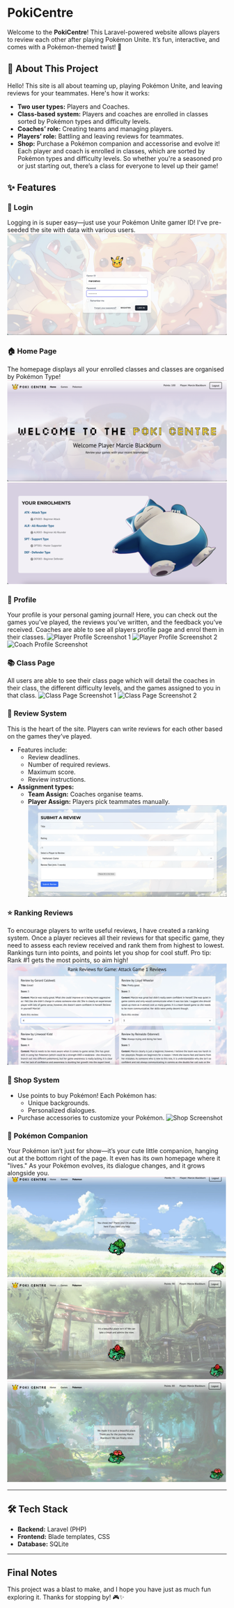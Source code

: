 # PokiCentre
Welcome to the **PokiCentre**! This Laravel-powered website allows players to review each other after playing Pokémon Unite. It’s fun, interactive, and comes with a Pokémon-themed twist! 🌟


## 📖 About This Project
Hello! This site is all about teaming up, playing Pokémon Unite, and leaving reviews for your teammates. Here's how it works:
- **Two user types:** Players and Coaches.
- **Class-based system:** Players and coaches are enrolled in classes sorted by Pokémon types and difficulty levels.  
- **Coaches’ role:** Creating teams and managing players.  
- **Players’ role:** Battling and leaving reviews for teammates.
- **Shop:** Purchase a Pokémon companion and accessorise and evolve it!
Each player and coach is enrolled in classes, which are sorted by Pokémon types and difficulty levels. So whether you're a seasoned pro or just starting out, there’s a class for everyone to level up their game!

## ✨ Features
### 🔑 **Login**
Logging in is super easy—just use your Pokémon Unite gamer ID! I've pre-seeded the site with data with various users.
![Login Page Screenshot](assets/loginpage.png)

### 🏠 **Home Page**
The homepage displays all your enrolled classes and classes are organised by Pokémon Type!
![Home Page Screenshot 1](assets/homepage1.png)
![Home Page Screenshot 2](assets/homepage2.png)

### 👤 **Profile**
Your profile is your personal gaming journal! Here, you can check out the games you've played, the reviews you’ve written, and the feedback you’ve received. Coaches are able to see all players profile page and enrol them in their classes.
![Player Profile Screenshot 1](assets/playerprofile1.png)
![Player Profile Screenshot 2](assets/playerprofile2.png)
![Coach Profile Screenshot](assets/coachprofile.png)

### 📚 **Class Page**
All users are able to see their class page which will detail the coaches in their class, the different difficulty levels, and the games assigned to you in that class.
![Class Page Screenshot 1](assets/classpage1.png)
![Class Page Screenshot 2](assets/classpage2.png)

### 📝 **Review System**
This is the heart of the site. Players can write reviews for each other based on the games they’ve played.
- Features include:
  - Review deadlines.
  - Number of required reviews.
  - Maximum score.
  - Review instructions.
- **Assignment types:**
  - **Team Assign:** Coaches organise teams.
  - **Player Assign:** Players pick teammates manually.
![Review Screenshot](assets/review.png)

### ⭐ **Ranking Reviews**
To encourage players to write useful reviews, I have created a ranking system. Once a player recieves all their reviews for that specific game, they need to assess each review received and rank them from highest to lowest. Rankings turn into points, and points let you shop for cool stuff. Pro tip: Rank #1 gets the most points, so aim high!
![Ranking Reviews Screenshot](assets/ranking.png)

### 🛒 **Shop System**
- Use points to buy Pokémon! Each Pokémon has:
  - Unique backgrounds.
  - Personalized dialogues.
- Purchase accessories to customize your Pokémon.
![Shop Screenshot](assets/pokistore.png)

### 🐾 **Pokémon Companion**
Your Pokémon isn’t just for show—it’s your cute little companion, hanging out at the bottom right of the page. It even has its own homepage where it "lives." As your Pokémon evolves, its dialogue changes, and it grows alongside you.
![Pokemon Screenshot 1](assets/bulbasaur1.png)
![Pokemon Screenshot 2](assets/bulbasaur2.png)
![Pokemon Screenshot 3](assets/bulbasaur3.png)

---

## 🛠️ **Tech Stack**
- **Backend:** Laravel (PHP)
- **Frontend:** Blade templates, CSS
- **Database:** SQLite

---

## Final Notes
This project was a blast to make, and I hope you have just as much fun exploring it. Thanks for stopping by! 🎮✨